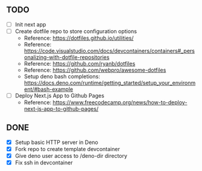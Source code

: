 ## TODO
- [ ] Init next app
- [ ] Create dotfile repo to store configuration options
    - Reference: https://dotfiles.github.io/utilities/
    - Reference: https://code.visualstudio.com/docs/devcontainers/containers#_personalizing-with-dotfile-repositories
    - Reference: https://github.com/ryanb/dotfiles
    - Reference: https://github.com/webpro/awesome-dotfiles
    - Setup deno bash completions: https://docs.deno.com/runtime/getting_started/setup_your_environment/#bash-example
- [ ] Deploy Next.js App to Github Pages
    - Reference: https://www.freecodecamp.org/news/how-to-deploy-next-js-app-to-github-pages/

## DONE

- [X] Setup basic HTTP server in Deno
- [X] Fork repo to create template devcontainer 
- [X] Give deno user access to /deno-dir directory
- [X] Fix ssh in devcontainer